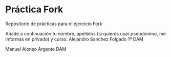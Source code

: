 ﻿# Práctica Fork
Repositorio de prácticas para el ejercicio Fork

Añade a continuación tu nombre,  apellidos (si quieres usar pseudónimo, me informas en privado)  y curso: Alejandro Sanchez Folgado 1º DAM


Manuel Alonso Argente DAM
